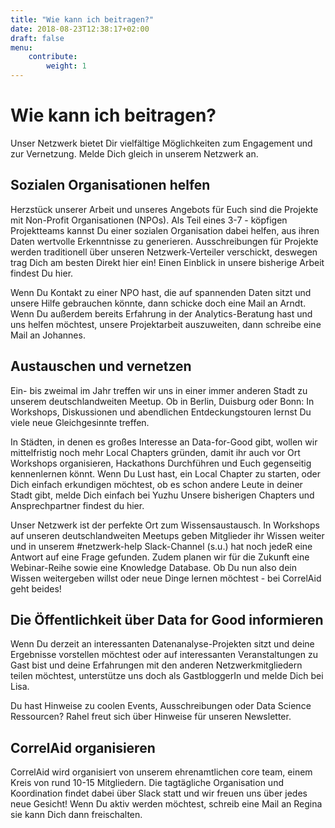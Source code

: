 ```yaml
---
title: "Wie kann ich beitragen?"
date: 2018-08-23T12:38:17+02:00
draft: false
menu: 
    contribute:
        weight: 1
---
```



# Wie kann ich beitragen?

Unser Netzwerk bietet Dir vielfältige Möglichkeiten zum Engagement und zur Vernetzung. Melde Dich gleich in unserem Netzwerk an.

## Sozialen Organisationen helfen

Herzstück unserer Arbeit und unseres Angebots für Euch sind die Projekte mit Non-Profit Organisationen (NPOs). Als Teil eines 3-7 - köpfigen Projektteams kannst Du einer sozialen Organisation dabei helfen, aus ihren Daten wertvolle Erkenntnisse zu generieren. Ausschreibungen für Projekte werden traditionell über unseren Netzwerk-Verteiler verschickt, deswegen trag Dich am besten Direkt hier ein! Einen Einblick in unsere bisherige Arbeit findest Du hier.

Wenn Du Kontakt zu einer NPO hast, die auf spannenden Daten sitzt und unsere Hilfe gebrauchen könnte, dann schicke doch eine Mail an Arndt. Wenn Du außerdem bereits Erfahrung in der Analytics-Beratung hast und uns helfen möchtest, unsere Projektarbeit auszuweiten, dann schreibe eine Mail an Johannes.

## Austauschen und vernetzen

Ein- bis zweimal im Jahr treffen wir uns in einer immer anderen Stadt zu unserem deutschlandweiten Meetup. Ob in Berlin, Duisburg oder Bonn: In Workshops, Diskussionen und abendlichen Entdeckungstouren lernst Du viele neue Gleichgesinnte treffen.

In Städten, in denen es großes Interesse an Data-for-Good gibt, wollen wir mittelfristig noch mehr Local Chapters gründen, damit ihr auch vor Ort Workshops organisieren, Hackathons Durchführen und Euch gegenseitig kennenlernen könnt. Wenn Du Lust hast, ein Local Chapter zu starten, oder Dich einfach erkundigen möchtest, ob es schon andere Leute in deiner Stadt gibt, melde Dich einfach bei Yuzhu Unsere bisherigen Chapters und Ansprechpartner findest du hier.

Unser Netzwerk ist der perfekte Ort zum Wissensaustausch. In Workshops auf unseren deutschlandweiten Meetups geben Mitglieder ihr Wissen weiter und in unserem #netzwerk-help Slack-Channel (s.u.) hat noch jedeR eine Antwort auf eine Frage gefunden. Zudem planen wir für die Zukunft eine Webinar-Reihe sowie eine Knowledge Database. Ob Du nun also dein Wissen weitergeben willst oder neue Dinge lernen möchtest - bei CorrelAid geht beides!

## Die Öffentlichkeit über Data for Good informieren

Wenn Du derzeit an interessanten Datenanalyse-Projekten sitzt und deine Ergebnisse vorstellen möchtest oder auf interessanten Veranstaltungen zu Gast bist und deine Erfahrungen mit den anderen Netzwerkmitgliedern teilen möchtest, unterstütze uns doch als GastbloggerIn und melde Dich bei Lisa.

Du hast Hinweise zu coolen Events, Ausschreibungen oder Data Science Ressourcen? Rahel freut sich über Hinweise für unseren Newsletter.

## CorrelAid organisieren

CorrelAid wird organisiert von unserem ehrenamtlichen core team, einem Kreis von rund 10-15 Mitgliedern. Die tagtägliche Organisation und Koordination findet dabei über Slack statt und wir freuen uns über jedes neue Gesicht! Wenn Du aktiv werden möchtest, schreib eine Mail an Regina sie kann Dich dann freischalten.
